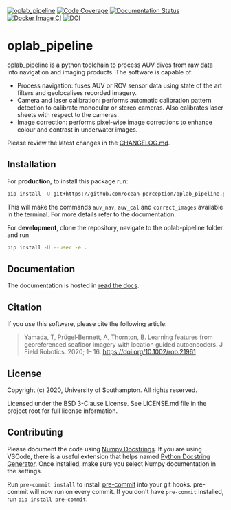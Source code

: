 [![oplab_pipeline](https://github.com/ocean-perception/oplab_pipeline/actions/workflows/oplab_pipeline.yml/badge.svg)](https://github.com/ocean-perception/oplab_pipeline/actions/workflows/oplab_pipeline.yml)
[![Code Coverage](https://codecov.io/gh/ocean-perception/oplab_pipeline/branch/master/graph/badge.svg?token=PJBfl6qhp5)](https://codecov.io/gh/ocean-perception/oplab_pipeline) [![Documentation Status](https://readthedocs.org/projects/oplab-pipeline/badge/?version=latest)](https://oplab-pipeline.readthedocs.io/en/latest/?badge=latest) [![Docker Image CI](https://github.com/ocean-perception/oplab_pipeline/actions/workflows/docker_image.yml/badge.svg)](https://github.com/ocean-perception/oplab_pipeline/actions/workflows/docker_image.yml) [![DOI](https://zenodo.org/badge/101513536.svg)](https://zenodo.org/badge/latestdoi/101513536)



# oplab_pipeline

oplab_pipeline is a python toolchain to process AUV dives from raw data into navigation and imaging products. The software is capable of:

- Process navigation: fuses AUV or ROV sensor data using state of the art filters and geolocalises recorded imagery.
- Camera and laser calibration: performs automatic calibration pattern detection to calibrate monocular or stereo cameras. Also calibrates laser sheets with respect to the cameras.
- Image correction: performs pixel-wise image corrections to enhance colour and contrast in underwater images.

Please review the latest changes in the [CHANGELOG.md](CHANGELOG.md). 


## Installation

For __production__, to install this package run:
```bash
pip install -U git+https://github.com/ocean-perception/oplab_pipeline.git
```

This will make the commands `auv_nav`, `auv_cal` and `correct_images` available in the terminal. For more details refer to the documentation.

For __development__, clone the repository, navigate to the oplab-pipeline folder and run 
```bash
pip install -U --user -e .
```

## Documentation
The documentation is hosted in [read the docs](https://oplab-pipeline.readthedocs.io).


## Citation
If you use this software, please cite the following article:

> Yamada, T, Prügel‐Bennett, A, Thornton, B. Learning features from georeferenced seafloor imagery with location guided autoencoders. J Field Robotics. 2020; 1– 16. https://doi.org/10.1002/rob.21961


## License
Copyright (c) 2020, University of Southampton. All rights reserved.

Licensed under the BSD 3-Clause License. 
See LICENSE.md file in the project root for full license information.  

## Contributing
Please document the code using [Numpy Docstrings](https://sphinxcontrib-napoleon.readthedocs.io/en/latest/example_numpy.html).
If you are using VSCode, there is a useful extension that helps named [Python Docstring Generator](https://marketplace.visualstudio.com/items?itemName=njpwerner.autodocstring). Once installed, make sure you select Numpy documentation in the settings.

Run `pre-commit install` to install [pre-commit](https://pre-commit.com/) into your git hooks. pre-commit will now run on every commit. If you don't have `pre-commit` installed, run `pip install pre-commit`.
